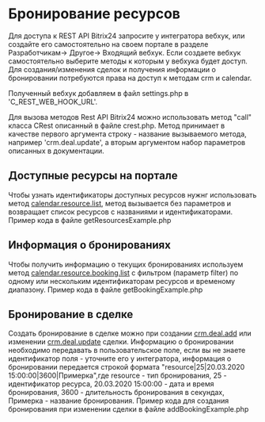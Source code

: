 # Бронирование ресурсов

Для доступа к REST API Bitrix24 запросите у интегратора вебхук, или создайте его самостоятельно на своем портале в разделе Разработчикам-> Другое-> Входящий вебхук. Если создаете вебхук самостоятельно выберите методы к которым у вебхука будет доступ. Для создания/изменения сделок и получения информации о бронировании потребуются права на доступ к методам crm и calendar.

Полученный вебхук добавляем в файл settings.php в 'C_REST_WEB_HOOK_URL'.

Для вызова методов Rest API Bitrix24 можно использовать метод "call" класса CRest описанный в файле crest.php. Метод принимает в качестве первого аргумента строку - название вызываемого метода, например 'crm.deal.update', а вторым аргументом набор параметров описанных в документации.

## Доступные ресурсы на портале

Чтобы узнать идентификаторы доступных ресурсов нужнг использовать метод [calendar.resource.list](https://dev.1c-bitrix.ru/rest_help/calendar/calendar_resource_list.php), метод вызывается без параметров и возвращает список ресурсов с названиями и идентификаторами.
Пример кода в файле getResourcesExample.php

## Информация о бронированиях

Чтобы получить информацию о текущих бронированиях используем метод [calendar.resource.booking.list](https://dev.1c-bitrix.ru/rest_help/calendar/calendar_resource_booking_list.php) с фильтром (параметр filter) по одному или нескольким идентификаторам ресурсов и временому диапазону.
Пример кода в файле getBookingExample.php

## Бронирование в сделке

Создать бронирование в сделке можно при создании [crm.deal.add](https://dev.1c-bitrix.ru/rest_help/crm/cdeals/crm_deal_add.php) или изменении [crm.deal.update](https://dev.1c-bitrix.ru/rest_help/crm/cdeals/crm_deal_update.php) сделки. Информацию о бронировании необходимо передавать в пользовательское поле, если вы не знаете идентификатор поля - уточните его у интегратора, информация о бронировании передается строкой формата "resource|25|20.03.2020 15:00:00|3600|Примерка",где resource - тип бронирования, 25 - идентификатор ресурса, 20.03.2020 15:00:00 - дата и время бронирования, 3600 - длительность бронирования в секундах, Примерка - название бронирования.
Пример кода для создания бронирования при изменении сделки в файле addBookingExample.php
